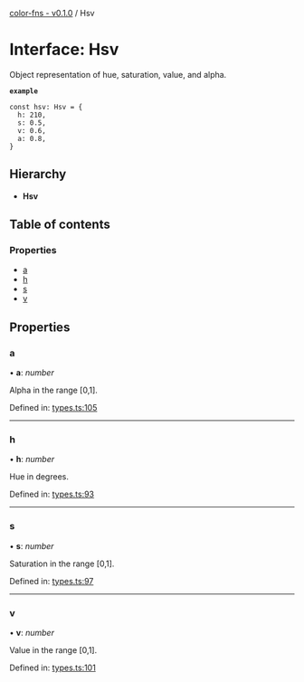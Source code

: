 [color-fns - v0.1.0](../README.md) / Hsv

# Interface: Hsv

Object representation of hue, saturation, value, and alpha.

**`example`** 
```
const hsv: Hsv = {
  h: 210,
  s: 0.5,
  v: 0.6,
  a: 0.8,
}
```

## Hierarchy

* **Hsv**

## Table of contents

### Properties

- [a](hsv.md#a)
- [h](hsv.md#h)
- [s](hsv.md#s)
- [v](hsv.md#v)

## Properties

### a

• **a**: *number*

Alpha in the range [0,1].

Defined in: [types.ts:105](https://github.com/ajlende/color-fns/blob/32c4ed2/src/types.ts#L105)

___

### h

• **h**: *number*

Hue in degrees.

Defined in: [types.ts:93](https://github.com/ajlende/color-fns/blob/32c4ed2/src/types.ts#L93)

___

### s

• **s**: *number*

Saturation in the range [0,1].

Defined in: [types.ts:97](https://github.com/ajlende/color-fns/blob/32c4ed2/src/types.ts#L97)

___

### v

• **v**: *number*

Value in the range [0,1].

Defined in: [types.ts:101](https://github.com/ajlende/color-fns/blob/32c4ed2/src/types.ts#L101)
